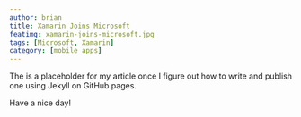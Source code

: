 ```yaml
---
author: brian
title: Xamarin Joins Microsoft 
featimg: xamarin-joins-microsoft.jpg
tags: [Microsoft, Xamarin]
category: [mobile apps]
---
```

The is a placeholder for my article once I figure out how to write and publish one using Jekyll on GitHub pages.

Have a nice day!